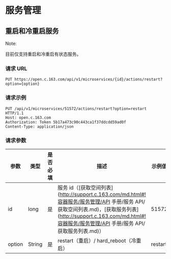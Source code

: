 # 服务管理

## 重启和冷重启服务

<span>Note:</span><div class="alertContent">目前仅支持重启和冷重启有状态服务。</div>

### 请求 URL

`PUT https://open.c.163.com/api/v1/microservices/{id}/actions/restart?option={option}`

### 请求示例

```http
PUT /api/v1/microservices/51572/actions/restart?option=restart HTTP/1.1
Host: open.c.163.com
Authorization: Token 5b17a473c90c443ca1f37ddcdd59ad0f
Content-Type: application/json
```

### 请求参数

|  参数  |  类型  | 是否必填 |                                  描述                                 | 示例值  |
|--------|--------|----------|-----------------------------------------------------------------------|---------|
| id     | long   | 是       | 服务 id（[获取空间列表](http://support.c.163.com/md.html#!容器服务/服务管理/API 手册/服务 API/获取空间列表.md)，[获取服务列表](http://support.c.163.com/md.html#!容器服务/服务管理/API 手册/服务 API/获取服务列表.md)） | 51572   |
| option | String | 是       | restart（重启）/ hard_reboot（冷重启）                                | restart |
